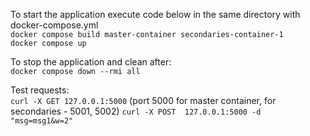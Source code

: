 To start the application execute code below in the same directory with docker-compose.yml  
`docker compose build master-container secondaries-container-1`  
`docker compose up`

To stop the application and clean after:  
`docker compose down --rmi all`

Test requests:  
`curl -X GET 127.0.0.1:5000` (port 5000 for master container, for secondaries - 5001, 5002)
`curl -X POST  127.0.0.1:5000 -d "msg=msg1&w=2"`  